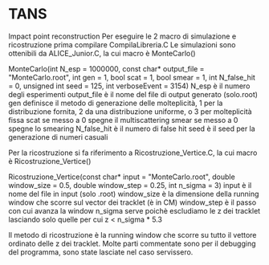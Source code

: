 # TANS
Impact point reconstruction 
Per eseguire le 2 macro di simulazione e ricostruzione prima compilare CompilaLibreria.C
Le simulazioni sono ottenibili da ALICE_Junior.C, la cui macro è MonteCarlo()

  MonteCarlo(int N_esp = 1000000, const char* output_file = "MonteCarlo.root", int gen = 1, bool scat = 1, bool smear = 1, int N_false_hit = 0, unsigned int seed = 125, int verboseEvent = 3154)
    N_esp è il numero degli esperimenti
    output_file è il nome del file di output generato (solo.root)
    gen definisce il metodo di generazione delle molteplicità, 1 per la distribuzione fornita, 2 da una distribuzione uniforme, o 3 per molteplicità fissa
    scat se messo a 0 spegne il multiscattering
    smear se messo a 0 spegne lo smearing
    N_false_hit è il numero di false hit
    seed è il seed per la generazione di numeri casuali
    
    
Per la ricostruzione si fa riferimento a Ricostruzione_Vertice.C, la cui macro è Ricostruzione_Vertice()

  Ricostruzione_Vertice(const char* input = "MonteCarlo.root", double window_size = 0.5, double window_step = 0.25, int n_sigma = 3)
    input è il nome del file in input (solo .root)
    window_size è la dimensione della running window che scorre sul vector dei tracklet (è in CM)
    window_step è il passo con cui avanza la window
    n_sigma serve poichè escludiamo le z dei tracklet lasciando solo quelle per cui z < n_sigma * 5.3
    

Il metodo di ricostruzione è la running window che scorre su tutto il vettore ordinato delle z dei tracklet.
Molte parti commentate sono per il debugging del programma, sono state lasciate nel caso servissero.

